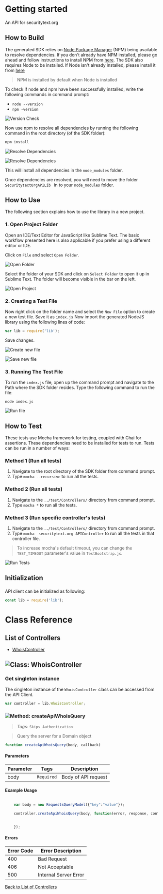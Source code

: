 # Getting started

An API for securitytext.org

## How to Build

The generated SDK relies on [Node Package Manager](https://www.npmjs.com/) (NPM) being available to resolve dependencies. If you don't already have NPM installed, please go ahead and follow instructions to install NPM from [here](https://nodejs.org/en/download/).
The SDK also requires Node to be installed. If Node isn't already installed, please install it from [here](https://nodejs.org/en/download/)
> NPM is installed by default when Node is installed

To check if node and npm have been successfully installed, write the following commands in command prompt:

* `node --version`
* `npm -version`

![Version Check](https://apidocs.io/illustration/nodejs?step=versionCheck&workspaceFolder=securitytext.org%20API-Node)

Now use npm to resolve all dependencies by running the following command in the root directory (of the SDK folder):

```bash
npm install
```

![Resolve Dependencies](https://apidocs.io/illustration/nodejs?step=resolveDependency1&workspaceFolder=securitytext.org%20API-Node)

![Resolve Dependencies](https://apidocs.io/illustration/nodejs?step=resolveDependency2)

This will install all dependencies in the `node_modules` folder.

Once dependencies are resolved, you will need to move the folder `SecuritytextOrgAPILib ` in to your `node_modules` folder.

## How to Use

The following section explains how to use the library in a new project.

### 1. Open Project Folder
Open an IDE/Text Editor for JavaScript like Sublime Text. The basic workflow presented here is also applicable if you prefer using a different editor or IDE.

Click on `File` and select `Open Folder`.

![Open Folder](https://apidocs.io/illustration/nodejs?step=openFolder)

Select the folder of your SDK and click on `Select Folder` to open it up in Sublime Text. The folder will become visible in the bar on the left.

![Open Project](https://apidocs.io/illustration/nodejs?step=openProject&workspaceFolder=securitytext.org%20API-Node)

### 2. Creating a Test File

Now right click on the folder name and select the `New File` option to create a new test file. Save it as `index.js` Now import the generated NodeJS library using the following lines of code:

```js
var lib = require('lib');
```

Save changes.

![Create new file](https://apidocs.io/illustration/nodejs?step=createNewFile&workspaceFolder=securitytext.org%20API-Node)

![Save new file](https://apidocs.io/illustration/nodejs?step=saveNewFile&workspaceFolder=securitytext.org%20API-Node)

### 3. Running The Test File

To run the `index.js` file, open up the command prompt and navigate to the Path where the SDK folder resides. Type the following command to run the file:

```
node index.js
```

![Run file](https://apidocs.io/illustration/nodejs?step=runProject&workspaceFolder=securitytext.org%20API-Node)


## How to Test

These tests use Mocha framework for testing, coupled with Chai for assertions. These dependencies need to be installed for tests to run.
Tests can be run in a number of ways:

### Method 1 (Run all tests)

1. Navigate to the root directory of the SDK folder from command prompt.
2. Type `mocha --recursive` to run all the tests.

### Method 2 (Run all tests)

1. Navigate to the `../test/Controllers/` directory from command prompt.
2. Type `mocha *` to run all the tests.

### Method 3 (Run specific controller's tests)

1. Navigate to the `../test/Controllers/` directory from command prompt.
2. Type `mocha  securitytext.org APIController`  to run all the tests in that controller file.

> To increase mocha's default timeout, you can change the `TEST_TIMEOUT` parameter's value in `TestBootstrap.js`.

![Run Tests](https://apidocs.io/illustration/nodejs?step=runTests&controllerName=securitytext.org%20APIController)

## Initialization

### 

API client can be initialized as following:

```JavaScript
const lib = require('lib');


```



# Class Reference

## <a name="list_of_controllers"></a>List of Controllers

* [WhoisController](#whois_controller)

## <a name="whois_controller"></a>![Class: ](https://apidocs.io/img/class.png ".WhoisController") WhoisController

### Get singleton instance

The singleton instance of the ``` WhoisController ``` class can be accessed from the API Client.

```javascript
var controller = lib.WhoisController;
```

### <a name="create_api_whois_query"></a>![Method: ](https://apidocs.io/img/method.png ".WhoisController.createApiWhoisQuery") createApiWhoisQuery

> *Tags:*  ``` Skips Authentication ``` 

> Query the server for a Domain object


```javascript
function createApiWhoisQuery(body, callback)
```
#### Parameters

| Parameter | Tags | Description |
|-----------|------|-------------|
| body |  ``` Required ```  | Body of API request |



#### Example Usage

```javascript

    var body = new RequestsQueryModel({"key":"value"});

    controller.createApiWhoisQuery(body, function(error, response, context) {

    
    });
```

#### Errors

| Error Code | Error Description |
|------------|-------------------|
| 400 | Bad Request |
| 406 | Not Acceptable |
| 500 | Internal Server Error |




[Back to List of Controllers](#list_of_controllers)



